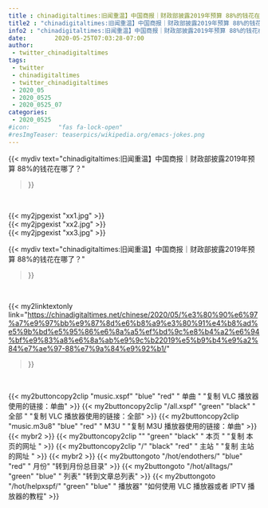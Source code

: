 ```yaml
---
title : chinadigitaltimes:旧闻重温】中国商报｜财政部披露2019年预算 88%的钱花在哪了？"
title2 : "chinadigitaltimes:旧闻重温】中国商报｜财政部披露2019年预算 88%的钱花在哪了？"
info2 : "chinadigitaltimes:旧闻重温】中国商报｜财政部披露2019年预算 88%的钱花在哪了？"
date:        2020-05-25T07:03:28-07:00
author:
 - twitter_chinadigitaltimes
tags:
 - twitter
 - chinadigitaltimes
 - twitter_chinadigitaltimes
 - 2020_05
 - 2020_0525
 - 2020_0525_07
categories:
 - 2020_0525
#icon:        "fas fa-lock-open"
#resImgTeaser: teaserpics/wikipedia.org/emacs-jokes.png
---
```


{{< mydiv text="chinadigitaltimes:旧闻重温】中国商报｜财政部披露2019年预算 88%的钱花在哪了？"
>}}
<br>


{{< my2jpgexist "xx1.jpg" >}}<br>
{{< my2jpgexist "xx2.jpg" >}}<br>
{{< my2jpgexist "xx3.jpg" >}}<br>



{{< mydiv text="chinadigitaltimes:旧闻重温】中国商报｜财政部披露2019年预算 88%的钱花在哪了？"
>}}
<br>

{{< my2linktextonly link="https://chinadigitaltimes.net/chinese/2020/05/%e3%80%90%e6%97%a7%e9%97%bb%e9%87%8d%e6%b8%a9%e3%80%91%e4%b8%ad%e5%9b%bd%e5%95%86%e6%8a%a5%ef%bd%9c%e8%b4%a2%e6%94%bf%e9%83%a8%e6%8a%ab%e9%9c%b22019%e5%b9%b4%e9%a2%84%e7%ae%97-88%e7%9a%84%e9%92%b1/"
>}}


<br>

{{< my2buttoncopy2clip "music.xspf"        "blue"   "red"    " 单曲 "  "复制 VLC 播放器使用的链接：单曲" >}} {{< my2buttoncopy2clip "/all.xspf"         "green"  "black"  " 全部 "  "复制 VLC 播放器使用的链接：全部" >}} {{< my2buttoncopy2clip "music.m3u8"        "blue"   "red"    " M3U  "    "复制 M3U 播放器使用的链接：单曲" >}} {{< mybr2 >}} {{< my2buttoncopy2clip ""                  "green"  "black"  " 本页 "    "复制 本页的网址 " >}} {{< my2buttoncopy2clip "/"                 "black"  "red"    " 主站 "    "复制 主站的网址 " >}} {{< mybr2 >}} {{< my2buttongoto      "/hot/endothers/"   "blue"   "red"    " 月份"   "转到月份总目录" >}} {{< my2buttongoto      "/hot/alltags/"     "green"  "blue"   " 列表"   "转到文章总列表" >}} {{< my2buttongoto      "/hot/helpxspf/"    "green"  "blue"   " 播放器" "如何使用 VLC 播放器或者 IPTV 播放器的教程" >}} 
